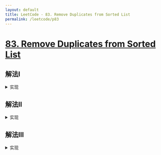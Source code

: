 ```yaml
---
layout: default
title: LeetCode - 83. Remove Duplicates from Sorted List
permalink: /leetcode/p83
---
```

# [83. Remove Duplicates from Sorted List](https://leetcode-cn.com/problems/remove-duplicates-from-sorted-list/description/)

## 解法I

<details markdown="1">
<summary markdown="span">实现</summary>

```javascript
```
</details>

## 解法II

<details markdown="1">
<summary markdown="span">实现</summary>

```javascript
```
</details>

## 解法III

<details markdown="1">
<summary markdown="span">实现</summary>

```javascript
```
</details>
